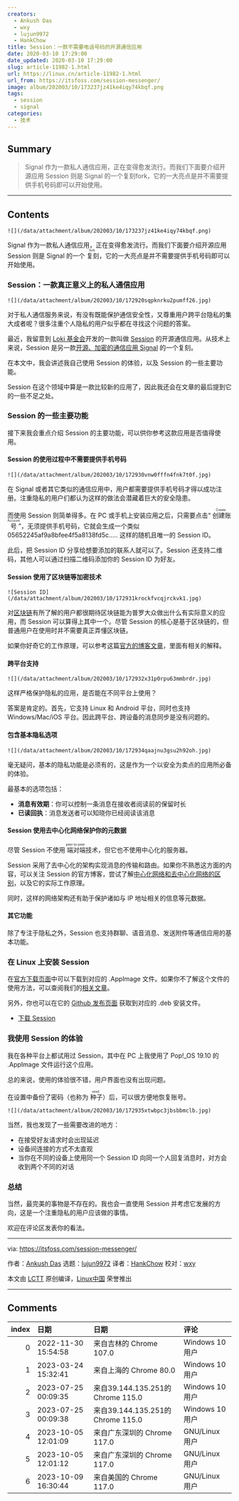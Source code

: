 ```yaml
---
creators:
  - Ankush Das
  - wxy
  - lujun9972
  - HankChow
title: Session：一款不需要电话号码的开源通信应用
date: 2020-03-10 17:29:00
date_updated: 2020-03-10 17:29:00
slug: article-11982-1.html
url: https://linux.cn/article-11982-1.html
url_from: https://itsfoss.com/session-messenger/
image: album/202003/10/173237jz41ke4iqy74kbqf.png
tags:
  - session
  - signal
categories:
  - 技术
---
```


## Summary

> Signal 作为一款私人通信应用，正在变得愈发流行。而我们下面要介绍开源应用 Session 则是 Signal 的一个复刻fork，它的一大亮点是并不需要提供手机号码即可以开始使用。

***

<!-- more -->

## Contents

`![](/data/attachment/album/202003/10/173237jz41ke4iqy74kbqf.png)`

Signal 作为一款私人通信应用，正在变得愈发流行。而我们下面要介绍开源应用 Session 则是 Signal 的一个<ruby> 复刻 <rt>  fork </rt></ruby>，它的一大亮点是并不需要提供手机号码即可以开始使用。

### Session：一款真正意义上的私人通信应用

`![](/data/attachment/album/202003/10/172920sqpknrku2pumff26.jpg)`

对于私人通信服务来说，有没有既能保护通信安全性，又尊重用户跨平台隐私的集大成者呢？很多注重个人隐私的用户似乎都在寻找这个问题的答案。

最近，我留意到 [Loki 基金会](https://loki.foundation/)开发的一款叫做 [Session](https://getsession.org/) 的开源通信应用。从技术上来说，Session 是另一款[开源、加密的通信应用 Signal](https://linux.cn/article-11764-1.html) 的一个复刻。

在本文中，我会讲述我自己使用 Session 的体验，以及 Session 的一些主要功能。

Session 在这个领域中算是一款比较新的应用了，因此我还会在文章的最后提到它的一些不足之处。

### Session 的一些主要功能

接下来我会重点介绍 Session 的主要功能，可以供你参考这款应用是否值得使用。

#### Session 的使用过程中不需要提供手机号码

`![](/data/attachment/album/202003/10/172930vnw0fffn4fnk7t0f.jpg)`

在 Signal 或者其它类似的通信应用中，用户都需要提供手机号码才得以成功注册。注重隐私的用户们都认为这样的做法会潜藏着巨大的安全隐患。

而使用 Session 则简单得多。在 PC 或手机上安装应用之后，只需要点击“<ruby> 创建账号 <rt>  Create Account </rt></ruby>”，无须提供手机号码，它就会生成一个类似 05652245af9a8bfee4f5a8138fd5c….. 这样的随机且唯一的 Session ID。

此后，把 Session ID 分享给想要添加的联系人就可以了。Session 还支持二维码，其他人可以通过扫描二维码添加你的 Session ID 为好友。

#### Session 使用了区块链等加密技术

`![Session ID](/data/attachment/album/202003/10/172931krockfvcqjrckvk1.jpg)`

对[区块链](https://en.wikipedia.org/wiki/Blockchain)有所了解的用户都很期待区块链能为普罗大众做出什么有实际意义的应用，而 Session 可以算得上其中一个。尽管 Session 的核心是基于区块链的，但普通用户在使用时并不需要真正弄懂区块链。

如果你好奇它的工作原理，可以参考这篇[官方的博客文章](https://getsession.org/how-session-protects-your-anonymity-with-blockchain-and-crypto/)，里面有相关的解释。

#### 跨平台支持

`![](/data/attachment/album/202003/10/172932x31p0rpu63mmbrdr.jpg)`

这样严格保护隐私的应用，是否能在不同平台上使用？

答案是肯定的。首先，它支持 Linux 和 Android 平台，同时也支持 Windows/Mac/iOS 平台。因此跨平台、跨设备的消息同步是没有问题的。

#### 包含基本隐私选项

`![](/data/attachment/album/202003/10/172934qaajnu3gsu2h92oh.jpg)`

毫无疑问，基本的隐私功能是必须有的，这是作为一个以安全为卖点的应用所必备的体验。

最基本的选项包括：

* **消息有效期**：你可以控制一条消息在接收者阅读前的保留时长
* **已读回执**：消息发送者可以知晓你已经阅读该消息

#### Session 使用去中心化网络保护你的元数据

尽管 Session 不使用<ruby> 端对端 <rt>  peer-to-peer </rt></ruby>技术，但它也不使用中心化的服务器。

Session 采用了去中心化的架构实现消息的传输和路由。如果你不熟悉这方面的内容，可以关注 Session 的官方博客，尝试了解[中心化网络和去中心化网络的区别](https://getsession.org/centralisation-vs-decentralisation-in-private-messaging/)，以及它的实际工作原理。

同时，这样的网络架构还有助于保护诸如与 IP 地址相关的信息等元数据。

#### 其它功能

除了专注于隐私之外，Session 也支持群聊、语音消息、发送附件等通信应用的基本功能。

### 在 Linux 上安装 Session

在[官方下载页面](https://getsession.org/download/)中可以下载到对应的 .AppImage 文件。如果你不了解这个文件的使用方法，可以查阅我们的[相关文章](https://itsfoss.com/use-appimage-linux/)。

另外，你也可以在它的 [Github 发布页面](https://github.com/loki-project/session-desktop/releases) 获取到对应的 .deb 安装文件。

* [下载 Session](https://getsession.org/download/)

### 我使用 Session 的体验

我在各种平台上都试用过 Session，其中在 PC 上我使用了 Pop!\_OS 19.10 的 .AppImage 文件运行这个应用。

总的来说，使用的体验很不错，用户界面也没有出现问题。

在设置中备份了密码（也称为<ruby> 种子 <rt>  seed </rt></ruby>）后，可以很方便地恢复账号。

`![](/data/attachment/album/202003/10/172935xtwbpc3jbsbbmclb.jpg)`

当然，我也发现了一些需要改进的地方：

* 在接受好友请求时会出现延迟
* 设备间连接的方式不太直观
* 当你在不同的设备上使用同一个 Session ID 向同一个人回复消息时，对方会收到两个不同的对话

### 总结

当然，最完美的事物是不存在的。我也会一直使用 Session 并考虑它发展的方向，这是一个注重隐私的用户应该做的事情。

欢迎在评论区发表你的看法。

---

via: <https://itsfoss.com/session-messenger/>

作者：[Ankush Das](https://itsfoss.com/author/ankush/) 选题：[lujun9972](https://github.com/lujun9972) 译者：[HankChow](https://github.com/HankChow) 校对：[wxy](https://github.com/wxy)

本文由 [LCTT](https://github.com/LCTT/TranslateProject) 原创编译，[Linux中国](https://linux.cn/) 荣誉推出

***

## Comments

|   index | 日期                | 日期                                              | 评论                                                                   |
|--------:|:--------------------|:--------------------------------------------------|:-----------------------------------------------------------------------|
|       0 | 2022-11-30 15:54:58 | 来自吉林的 Chrome 107.0|Windows 10 用户           | 打不开pc的官网，能分享下pc端app吗                                      |
|       1 | 2023-03-24 15:32:41 | 来自上海的 Chrome 80.0|Windows 10 用户            | 下载后连接不上是为什么                                                 |
|       2 | 2023-07-25 00:09:35 | 来自39.144.135.251的 Chrome 115.0|Windows 10 用户 | 同问                                                                   |
|       3 | 2023-07-25 00:09:38 | 来自39.144.135.251的 Chrome 115.0|Windows 10 用户 | 同问                                                                   |
|       4 | 2023-10-05 12:01:09 | 来自广东深圳的 Chrome 117.0|GNU/Linux 用户        | 要翻墙的                                                               |
|       5 | 2023-10-05 12:01:12 | 来自广东深圳的 Chrome 117.0|GNU/Linux 用户        | 要翻墙的                                                               |
|       6 | 2023-10-09 16:30:44 | 来自美国的 Chrome 117.0|GNU/Linux 用户            | 要先翻墙，然后才能注册账号，注册好之后就可以正常使用了，就不用翻墙了。 |
